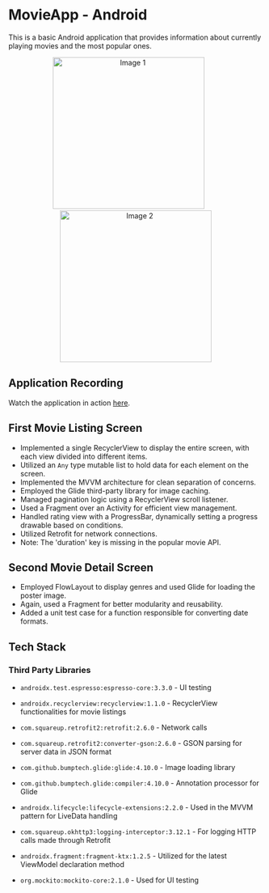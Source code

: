 # MovieApp - Android

This is a basic Android application that provides information about currently playing movies and the most popular ones.

<p align="center">
  <img src="https://user-images.githubusercontent.com/14349274/170136134-a8dc278b-1d88-4be8-a6fc-ba1f5d6421dc.png" alt="Image 1" width="300">
    &nbsp;&nbsp;&nbsp;&nbsp;&nbsp;&nbsp;
  <img src="https://user-images.githubusercontent.com/14349274/170135787-d9eb3007-5e7a-456f-af5b-9daba91e2a69.png" alt="Image 2" width="300">
</p>

## Application Recording

Watch the application in action [here](https://user-images.githubusercontent.com/14349274/170133355-d85c9576-55f3-44f1-a476-68070b23212a.mp4).

## First Movie Listing Screen

- Implemented a single RecyclerView to display the entire screen, with each view divided into different items.
- Utilized an `Any` type mutable list to hold data for each element on the screen.
- Implemented the MVVM architecture for clean separation of concerns.
- Employed the Glide third-party library for image caching.
- Managed pagination logic using a RecyclerView scroll listener.
- Used a Fragment over an Activity for efficient view management.
- Handled rating view with a ProgressBar, dynamically setting a progress drawable based on conditions.
- Utilized Retrofit for network connections.
- Note: The 'duration' key is missing in the popular movie API.

## Second Movie Detail Screen

- Employed FlowLayout to display genres and used Glide for loading the poster image.
- Again, used a Fragment for better modularity and reusability.
- Added a unit test case for a function responsible for converting date formats.

## Tech Stack

### Third Party Libraries

- `androidx.test.espresso:espresso-core:3.3.0` - UI testing
- `androidx.recyclerview:recyclerview:1.1.0` - RecyclerView functionalities for movie listings

- `com.squareup.retrofit2:retrofit:2.6.0` - Network calls
- `com.squareup.retrofit2:converter-gson:2.6.0` - GSON parsing for server data in JSON format

- `com.github.bumptech.glide:glide:4.10.0` - Image loading library
- `com.github.bumptech.glide:compiler:4.10.0` - Annotation processor for Glide

- `androidx.lifecycle:lifecycle-extensions:2.2.0` - Used in the MVVM pattern for LiveData handling
- `com.squareup.okhttp3:logging-interceptor:3.12.1` - For logging HTTP calls made through Retrofit
- `androidx.fragment:fragment-ktx:1.2.5` - Utilized for the latest ViewModel declaration method
- `org.mockito:mockito-core:2.1.0` - Used for UI testing
